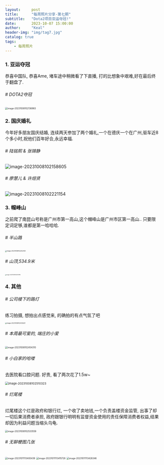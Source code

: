 ```yaml
---
layout:     post
title:      "每周照片分享-第七期"
subtitle:   "Dota2项目亚运夺冠!"
date:       2023-10-07 15:00:00
author:     "Keal"
header-img: "img/tag7.jpg"
catalog: true
tags:
    - 每周照片
---
```


### 1. 亚运夺冠

恭喜中国队, 恭喜Ame, 堵车途中稍微看了下直播, 打的比想象中艰难,好在最后终于翻盘了.

###### # DOTA2夺冠

<img src="https://raw.githubusercontent.com/kneed/typora_img_respository/main/typora/202310081021418.png" alt="image-20231008102136983" style="zoom:50%;" />

### 2. 国庆婚礼

今年好多朋友国庆结婚, 连续两天参加了两个婚礼,一个在德庆一个在广州,驱车近8个多小时,祝他们百年好合,永远幸福.

###### # 陆铭熙 & 张锦静

![image-20231008102158605](https://raw.githubusercontent.com/kneed/typora_img_respository/main/typora/202310081022552.png)

###### # 廖慧儿 & 许烜贤

![image-20231008102221154](https://raw.githubusercontent.com/kneed/typora_img_respository/main/typora/202310081022873.png)



### 3. 帽峰山

之前爬了南昆山号称是广州市第一高山,这个帽峰山是广州市区第一高山.. 只要限定词足够,谁都是第一哈哈哈.

###### # 半山路

<img src="https://raw.githubusercontent.com/kneed/typora_img_respository/main/typora/202310081024086.png" alt="image-20231008102252430" style="zoom:33%;" />

###### # 山顶,534.9米

<img src="https://raw.githubusercontent.com/kneed/typora_img_respository/main/typora/202310081024665.png" alt="image-20231008102312786" style="zoom:25%;" />

### 4. 其他

###### # 公司楼下的路灯

练习拍摄, 想拍出点感觉来, 的确拍的有点气氛了吧

<img src="https://raw.githubusercontent.com/kneed/typora_img_respository/main/typora/202310081024521.png" alt="image-20231008102435261" style="zoom:33%;" />

###### # 本周最可爱的, 端庄的小爱

<img src="https://raw.githubusercontent.com/kneed/typora_img_respository/main/typora/202310111115360.png" alt="image-20231008102454310" style="zoom:50%;" />

###### # 小白家的哈喽

去医院看口腔问题. 好贵, 看了两次花了1.5w~

<img src="https://raw.githubusercontent.com/kneed/typora_img_respository/main/typora/202310081025542.png" alt="image-20231008102510323" style="zoom: 67%;" />

###### # 烂尾楼

烂尾楼这个烂是政府和银行烂, 一个收了卖地钱,一个负责盖楼资金监管, 出事了却一切后果消费者承担, 政府跟银行明明有监督资金使用的责任保障消费者权益,结果却因为利益问题当缩头乌龟.

<img src="https://raw.githubusercontent.com/kneed/typora_img_respository/main/typora/202310081025329.png" alt="image-20231008102533559" style="zoom:50%;" />

###### # 无聊梗图几张

<img src="https://raw.githubusercontent.com/kneed/typora_img_respository/main/typora/202310111134739.png" alt="image-20231011113400439" style="zoom:50%;" />



<img src="https://raw.githubusercontent.com/kneed/typora_img_respository/main/typora/202310111134596.png" alt="image-20231011113415728" style="zoom:50%;" />



<img src="https://raw.githubusercontent.com/kneed/typora_img_respository/main/typora/202310111134332.png" alt="image-20231011113426346" style="zoom:50%;" />